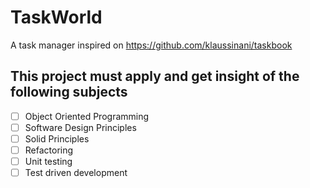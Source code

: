 # TaskWorld
A task manager inspired on https://github.com/klaussinani/taskbook


## This project must apply and get insight of the following subjects

- [ ] Object Oriented Programming
- [ ] Software Design Principles
- [ ] Solid Principles
- [ ] Refactoring
- [ ] Unit testing
- [ ] Test driven development
